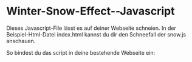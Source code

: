 # Winter-Snow-Effect--Javascript
Dieses Javascript-File lässt es auf deiner Webseite schneien. In der Beispiel-Html-Datei index.html kannst du dir den Schneefall der snow.js anschauen.  

So bindest du das script in deine bestehende Webseite ein: 
<script src="/pfad/zu/snow.js" defer></script>
